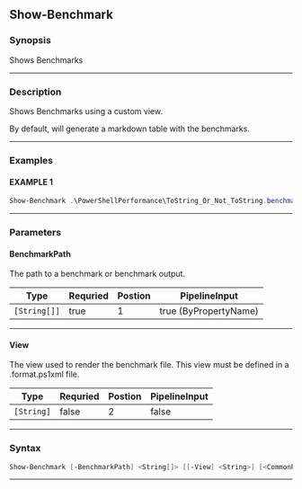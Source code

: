 
Show-Benchmark
--------------
### Synopsis
Shows Benchmarks

---
### Description

Shows Benchmarks using a custom view.  

By default, will generate a markdown table with the benchmarks.

---
### Examples
#### EXAMPLE 1
```PowerShell
Show-Benchmark .\PowerShellPerformance\ToString_Or_Not_ToString.benchmark.ps1
```

---
### Parameters
#### **BenchmarkPath**

The path to a benchmark or benchmark output.



|Type            |Requried|Postion|PipelineInput        |
|----------------|--------|-------|---------------------|
|```[String[]]```|true    |1      |true (ByPropertyName)|
---
#### **View**

The view used to render the benchmark file.
This view must be defined in a .format.ps1xml file.



|Type          |Requried|Postion|PipelineInput|
|--------------|--------|-------|-------------|
|```[String]```|false   |2      |false        |
---
### Syntax
```PowerShell
Show-Benchmark [-BenchmarkPath] <String[]> [[-View] <String>] [<CommonParameters>]
```
---



